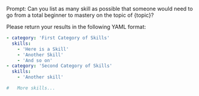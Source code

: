Prompt: Can you list as many skill as possible that someone would need to go from a total beginner to mastery on the topic of {topic}?

Please return your results in the following YAML format:

```yaml
- category: 'First Category of Skills'
  skills:
    - 'Here is a Skill'
    - 'Another Skill'
    - 'And so on'
- category: 'Second Category of Skills'
  skills:
    - 'Another skill'

#   More skills...
```